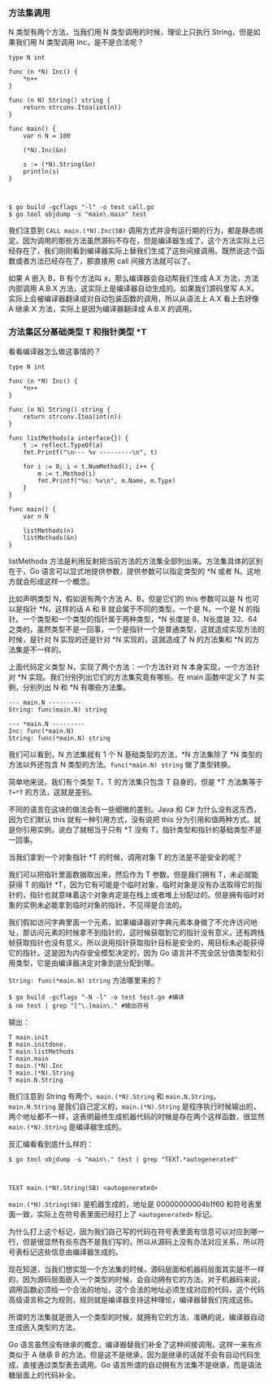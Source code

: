 ### 方法集调用

N 类型有两个方法，当我们用 N 类型调用的时候，理论上只执行 String，但是如果我们用 N 类型调用 Inc，是不是合法呢？

    
    
    type N int
    
    func (n *N) Inc() {
        *n++
    }
    
    func (n N) String() string {
        return strconv.Itoa(int(n))
    }
    
    func main() {
        var n N = 100
    
        (*N).Inc(&n)
    
        s := (*N).String(&n)
        println(s)
    }
    
    
    
    $ go build -gcflags "-l" -o test call.go
    $ go tool objdump -s "main\.main" test
    

我们注意到 `CALL main.(*N).Inc(SB)`
调用方式并没有运行期的行为，都是静态绑定。因为调用的那些方法虽然源码不存在，但是编译器生成了，这个方法实际上已经存在了，我们刚刚看到编译器实际上替我们生成了这些间接调用。既然说这个函数或者方法已经存在了，那直接用
call 间接方法就可以了。

如果 A 嵌入 B，B 有个方法叫 x，那么编译器会自动帮我们生成 A.X 方法，方法内部调用 A.B.X
方法，这实际上是编译器自动生成的。如果我们源码里写 A.X，实际上会被编译器翻译成对自动包装函数的调用，所以从语法上 A.X 看上去好像 A 继承 X
方法，实际上是因为编译器翻译成 A.B.X 的调用。

### 方法集区分基础类型 T 和指针类型 *T

看看编译器怎么做这事情的？

    
    
    type N int
    
    func (n *N) Inc() {
        *n++
    }
    
    func (n N) String() string {
        return strconv.Itoa(int(n))
    }
    
    func listMethods(a interface{}) {
        t := reflect.TypeOf(a)
        fmt.Printf("\n--- %v ---------\n", t)
    
        for i := 0; i < t.NumMethod(); i++ {
            m := t.Method(i)
            fmt.Printf("%s: %v\n", m.Name, m.Type)
        }
    }
    
    func main() {
        var n N
    
        listMethods(n)
        listMethods(&n)
    }
    

listMethods 方法是利用反射把当前方法的方法集全部列出来。方法集具体的区别在于，Go 语言可以显式地提供参数，提供参数可以指定类型的 *N 或者
N。这地方就会形成这样一个概念。

比如声明类型 N，假如说有两个方法 A、B，但是它们的 this 参数可以是 N 也可以是指针 *N，这样的话 A 和 B 就会属于不同的类型，一个是
N，一个是 N 的指针。一个类型和一个类型的指针属于两种类型，*N 长度是 8，N长度是 32、64
之类的，虽然类型不是一回事，一个是指针一个是普通类型，这就造成实现方法的时候，是针对 N 实现的还是针对 *N 实现的，这就造成了 N 的方法集和 *N
的方法集是不一样的。

上面代码定义类型 N，实现了两个方法：一个方法针对 N 本身实现，一个方法针对 *N 实现。我们分别列出它们的方法集究竟有哪些。在 main 函数中定义了
N 实例，分别列出 N 和 *N 有哪些方法集。

    
    
    --- main.N ---------
    String: func(main.N) string
    
    --- *main.N ---------
    Inc: func(*main.N)
    String: func(*main.N) string
    

我们可以看到，N 方法集就有 1 个 N 基础类型的方法，*N 方法集除了 *N 类型的方法以外还包含 N 类型的方法。`func(*main.N)
string` 做了类型转换。

简单地来说，我们有个类型 T，T 的方法集只包含 T 自身的，但是 *T 方法集等于 `T+*T` 的方法，这就是差别。

不同的语言在这块的做法会有一些细微的差别。Java 和 C# 为什么没有这东西，因为它们默认 this 就有一种引用方式，没有说把 this
分为引用和值两种方式。就是你引用实例，说白了就相当于只有 *T 没有 T，指针类型和指针的基础类型不是一回事。

当我们拿到一个对象指针 *T 的时候，调用对象 T 的方法是不是安全的呢？

我们可以把指针里面数据取出来，然后作为 T 参数。但是我们拥有 T，未必就能获得 T 的指针
*T，因为它有可能是个临时对象，临时对象是没有办法取得它的指针的，指针也就意味着这个对象肯定是在栈上或者堆上分配过的。但是拥有临时对象的实例未必能拿到临时对象的指针，不见得是合法的。

我们假如访问字典里面一个元素，如果编译器对字典元素本身做了不允许访问地址，那访问元素的时候拿不到指针的，这时候获取到它的指针没有意义，还有跨栈帧获取指针也没有意义。所以说用指针获取指针目标是安全的，用目标未必能获得它的指针。这是因为内存安全模型决定的，因为
Go 语言并不完全区分值类型和引用类型，它是由编译器决定对象到底分配到哪。

`String: func(*main.N) string` 方法哪里来的？

    
    
    $ go build -gcflags "-N -l" -o test test.go #编译
    $ nm test | grep "[^\.]main\." #输出符号
    

输出：

    
    
    T main.init
    B main.initdone.
    T main.listMethods
    T main.main
    T main.(*N).Inc
    T main.(*N).String
    T main.N.String
    

我们注意到 String 有两个，`main.(*N).String` 和 `main.N.String`，`main.N.String`
是我们自己定义的，`main.(*N).String` 是程序执行时候输出的，两个地址都不一样，这表明最终生成机器代码的时候是存在两个这样函数，很显然
`main.(*N).String` 是编译器生成的。

反汇编看看到底什么样的：

    
    
    $ go tool objdump -s "main\." test | grep "TEXT.*autogenerated"
    
    
    
    TEXT main.(*N).String(SB) <autogenerated>
    

`main.(*N).String(SB)` 是机器生成的，地址是 00000000004b1f60 和符号表里面一致，实际上在符号表里面已经打上了
`<autogenerated>` 标记。

为什么打上这个标记，因为我们自己写的代码在符号表里面有信息可以对应到哪一行，但是很显然有些东西不是我们写的，所以从源码上没有办法对应关系，所以符号表标记这些信息由编译器生成的。

现在知道，当我们想实现一个方法集的时候，源码层面和机器码层面其实是不一样的，因为源码层面嵌入一个类型的时候，会自动拥有它的方法。对于机器码来说，调用函数必须给一个合法的地址，这个合法的地址必须生成对应的代码，这个代码高级语言称之为规则，规则就是编译器支持这种理论，编译器替我们完成这些。

所谓的方法集就是嵌入一个类型的时候，就拥有它的方法，准确的说，编译器自动生成嵌入类型的方法。

Go 语言虽然没有继承的概念，编译器替我们补全了这种间接调用。这样一来有点类似于 A 继承 B
的方法，但是这不是继承，因为是继承的话就不会有自动代码生成，直接通过类型表去调用。Go 语言所谓的自动拥有方法集不是继承，而是语法糖层面上的代码补全。

